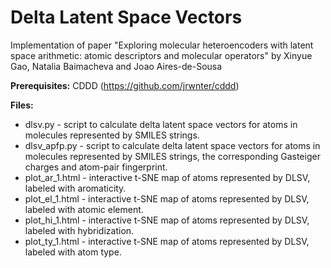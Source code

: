 <h1><b>Delta Latent Space Vectors</b></h1>

Implementation of paper "Exploring molecular heteroencoders with latent space arithmetic: atomic descriptors and molecular operators" by Xinyue Gao, Natalia Baimacheva and Joao Aires-de-Sousa

<b>Prerequisites:</b> CDDD (https://github.com/jrwnter/cddd)

<b>Files:</b>
  - dlsv.py - script to calculate delta latent space vectors for atoms in molecules represented by SMILES strings.
  - dlsv_apfp.py - script to calculate delta latent space vectors for atoms in molecules represented by SMILES strings, the corresponding Gasteiger charges and atom-pair fingerprint.
  - plot_ar_1.html - interactive t-SNE map of atoms represented by DLSV, labeled with aromaticity.
  - plot_el_1.html - interactive t-SNE map of atoms represented by DLSV, labeled with atomic element.
  - plot_hi_1.html - interactive t-SNE map of atoms represented by DLSV, labeled with hybridization.
  - plot_ty_1.html - interactive t-SNE map of atoms represented by DLSV, labeled with atom type.
